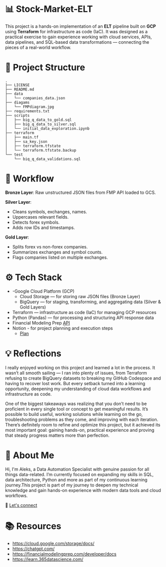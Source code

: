 # 📊 Stock-Market-ELT

This project is a hands-on implementation of an **ELT** pipeline built on **GCP** using **Terraform** for infrastructure as code (IaC).  It was designed as a practical exercise to gain experience working with cloud services, APIs, data pipelines, and SQL-based data transformations — connecting the pieces of a real-world workflow.


# 📁 Project Structure
    .
    ├── LICENSE
    ├── README.md
    ├── data
    │   └── companies_data.json
    ├── diagams
    │   └── FMPdiagram.jpg
    ├── requirements.txt
    ├── scripts
    │   ├── big_q_data_to_gold.sql
    │   ├── big_q_data_to_silver.sql
    │   └── initial_data_exploration.ipynb
    ├── terraform
    │   ├── main.tf
    │   ├── sa_key.json
    │   ├── terraform.tfstate
    │   └── terraform.tfstate.backup
    └── test
        └── biq_q_data_validations.sql

# 📌 Workflow
**Bronze Layer**: Raw unstructured JSON files from FMP API loaded to GCS.

**Silver Layer**:  
- Cleans symbols, exchanges, names.
- Uppercases relevant fields.
- Detects forex symbols.
- Adds row IDs and timestamps.

**Gold Layer**:  
- Splits forex vs non-forex companies.
- Summarizes exchanges and symbol counts.
- Flags companies listed on multiple exchanges.


# ⚙️ Tech Stack
  - -Google Cloud Platform (GCP)
      - Cloud Storage — for storing raw JSON files (Bronze Layer)
      - BigQuery — for staging, transforming, and aggregating data (Silver & Gold Layers)
  - Terraform — infrastructure as code (IaC) for managing GCP resources
  - Python (Pandas) — for processing and structuring API response data
  - Financial Modeling Prep [API](https://financialmodelingprep.com/)
  - Notion - for project planning and execution steps
      - [Plan](https://bronzed-ixia-965.notion.site/Project-Stock-Market-ELT-on-Google-Cloud-ELT-Medallion-pipeline-on-GCP-cleanly-structured-into-E-2174a269255a80c88935e46908456432)
    

# 💡 Reflections
I really enjoyed working on this project and learned a lot in the process. It wasn’t all smooth sailing — I ran into plenty of issues, from Terraform refusing to create BigQuery datasets to breaking my GitHub Codespace and having to recover lost work. But every setback turned into a learning opportunity, deepening my understanding of cloud data workflows and infrastructure as code.

One of the biggest takeaways was realizing that you don’t need to be proficient in every single tool or concept to get meaningful results. It’s possible to build useful, working solutions while learning on the go, troubleshooting problems as they come, and improving with each iteration. There’s definitely room to refine and optimize this project, but it achieved its most important goal: gaining hands-on, practical experience and proving that steady progress matters more than perfection.


# 👋 About Me
Hi, I'm Aleks, a Data Automation Specialist with genuine passion for all things data-related. I’m currently focused on expanding my skills in SQL, data architecture, Python and more as part of my continuous learning journey.This project is part of my journey to deepen my technical knowledge and gain hands-on experience with modern data tools and cloud workflows.

🔗 [Let's connect](https://www.linkedin.com/in/aleksandra-petrova-a582351b2/)

# 📚 Resources
- https://cloud.google.com/storage/docs/
- https://chatgpt.com/
- https://financialmodelingprep.com/developer/docs
- https://learn.365datascience.com/

 



